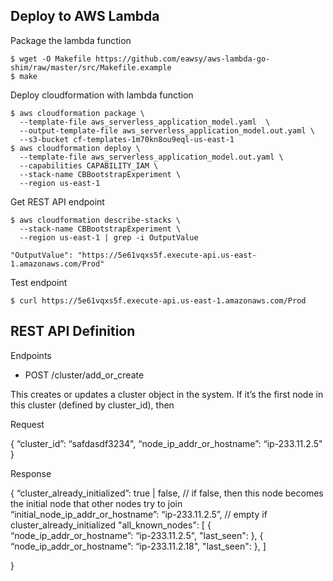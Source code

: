 
## Deploy to AWS Lambda

Package the lambda function 

```
$ wget -O Makefile https://github.com/eawsy/aws-lambda-go-shim/raw/master/src/Makefile.example
$ make
```

Deploy cloudformation with lambda function

```
$ aws cloudformation package \
  --template-file aws_serverless_application_model.yaml  \
  --output-template-file aws_serverless_application_model.out.yaml \
  --s3-bucket cf-templates-1m70kn8ou9eql-us-east-1
$ aws cloudformation deploy \
  --template-file aws_serverless_application_model.out.yaml \
  --capabilities CAPABILITY_IAM \
  --stack-name CBBootstrapExperiment \
  --region us-east-1
```

Get REST API endpoint

```
$ aws cloudformation describe-stacks \
  --stack-name CBBootstrapExperiment \
  --region us-east-1 | grep -i OutputValue

"OutputValue": "https://5e61vqxs5f.execute-api.us-east-1.amazonaws.com/Prod"
```

Test endpoint

```
$ curl https://5e61vqxs5f.execute-api.us-east-1.amazonaws.com/Prod
```

## REST API Definition

Endpoints

- POST /cluster/add_or_create

This creates or updates a cluster object in the system.  If it’s the first node in this cluster (defined by cluster_id), then 

Request

{
    “cluster_id”: “safdasdf3234",
    “node_ip_addr_or_hostname”: “ip-233.11.2.5"
}   

Response

{
    “cluster_already_initialized”: true | false,  // if false, then this node becomes the initial node that other nodes try to join
    “initial_node_ip_addr_or_hostname”: “ip-233.11.2.5”,  // empty if cluster_already_initialized
    "all_known_nodes": [
        {
		“node_ip_addr_or_hostname”: “ip-233.11.2.5",
		"last_seen": <date>
        },
        {
		“node_ip_addr_or_hostname”: “ip-233.11.2.18",
		"last_seen": <date>
        },
    ]
    
}

   
